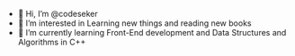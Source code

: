 - 👋 Hi, I’m @codeseker
- 👀 I’m interested in Learning new things and reading new books
- 🌱 I’m currently learning Front-End development and Data Structures and Algorithms in C++

<!---
codeseker/codeseker is a ✨ special ✨ repository because its `README.md` (this file) appears on your GitHub profile.
You can click the Preview link to take a look at your changes.
--->
